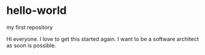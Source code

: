 # hello-world
my first repository


Hi everyone. I love to get this started again. I want to be a software architect as soon is possible.


